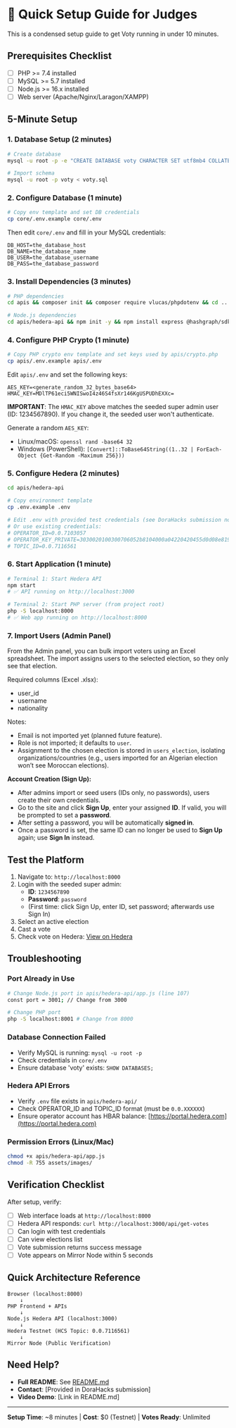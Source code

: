 # 🚀 Quick Setup Guide for Judges

This is a condensed setup guide to get Voty running in under 10 minutes.

## Prerequisites Checklist

- [ ] PHP >= 7.4 installed
- [ ] MySQL >= 5.7 installed
- [ ] Node.js >= 16.x installed
- [ ] Web server (Apache/Nginx/Laragon/XAMPP)

## 5-Minute Setup

### 1. Database Setup (2 minutes)

```bash
# Create database
mysql -u root -p -e "CREATE DATABASE voty CHARACTER SET utf8mb4 COLLATE utf8mb4_unicode_ci;"

# Import schema
mysql -u root -p voty < voty.sql
```

### 2. Configure Database (1 minute)

```bash
# Copy env template and set DB credentials
cp core/.env.example core/.env
```

Then edit `core/.env` and fill in your MySQL credentials:

```env
DB_HOST=the_database_host
DB_NAME=the_database_name
DB_USER=the_database_username
DB_PASS=the_database_password
```

### 3. Install Dependencies (3 minutes)

```bash
# PHP dependencies
cd apis && composer init && composer require vlucas/phpdotenv && cd ..

# Node.js dependencies
cd apis/hedera-api && npm init -y && npm install express @hashgraph/sdk dotenv axios body-parser && cd ../..
```

### 4. Configure PHP Crypto (1 minute)

```bash
# Copy PHP crypto env template and set keys used by apis/crypto.php
cp apis/.env.example apis/.env
```

Edit `apis/.env` and set the following keys:

```env
AES_KEY=<generate_random_32_bytes_base64>
HMAC_KEY=MDlTP61eci5WNISwoI4z46S4fsXr146KgUSPUDhEXXc=
```

**IMPORTANT**: The `HMAC_KEY` above matches the seeded super admin user (ID: 1234567890). If you change it, the seeded user won't authenticate.

Generate a random `AES_KEY`:
- Linux/macOS: `openssl rand -base64 32`
- Windows (PowerShell): `[Convert]::ToBase64String((1..32 | ForEach-Object {Get-Random -Maximum 256}))`

### 5. Configure Hedera (2 minutes)

```bash
cd apis/hedera-api

# Copy environment template
cp .env.example .env

# Edit .env with provided test credentials (see DoraHacks submission notes)
# Or use existing credentials:
# OPERATOR_ID=0.0.7103057
# OPERATOR_KEY_PRIVATE=3030020100300706052b8104000a04220420455d0d08e819e71b576a74a54bb7bae9727f1ab768fb12ce00f54946dda193c3
# TOPIC_ID=0.0.7116561
```

### 6. Start Application (1 minute)

```bash
# Terminal 1: Start Hedera API
npm start
# ✅ API running on http://localhost:3000

# Terminal 2: Start PHP server (from project root)
php -S localhost:8000
# ✅ Web app running on http://localhost:8000
```

### 7. Import Users (Admin Panel)

From the Admin panel, you can bulk import voters using an Excel spreadsheet. The import assigns users to the selected election, so they only see that election.

Required columns (Excel .xlsx):
- user_id
- username
- nationality

Notes:
- Email is not imported yet (planned future feature).
- Role is not imported; it defaults to `user`.
- Assignment to the chosen election is stored in `users_election`, isolating organizations/countries (e.g., users imported for an Algerian election won’t see Moroccan elections).

**Account Creation (Sign Up):**
- After admins import or seed users (IDs only, no passwords), users create their own credentials.
- Go to the site and click **Sign Up**, enter your assigned **ID**. If valid, you will be prompted to set a **password**.
- After setting a password, you will be automatically **signed in**.
- Once a password is set, the same ID can no longer be used to **Sign Up** again; use **Sign In** instead.

## Test the Platform

1. Navigate to: `http://localhost:8000`
2. Login with the seeded super admin:
   - **ID**: `1234567890`
   - **Password**: `password`
   - (First time: click Sign Up, enter ID, set password; afterwards use Sign In)
3. Select an active election
4. Cast a vote
5. Check vote on Hedera: [View on Hedera](https://testnet.mirrornode.hedera.com/api/v1/topics/0.0.7116561/messages)

## Troubleshooting

### Port Already in Use
```bash
# Change Node.js port in apis/hedera-api/app.js (line 107)
const port = 3001; // Change from 3000

# Change PHP port
php -S localhost:8001 # Change from 8000
```

### Database Connection Failed
- Verify MySQL is running: `mysql -u root -p`
- Check credentials in `core/.env`
- Ensure database 'voty' exists: `SHOW DATABASES;`

### Hedera API Errors
- Verify `.env` file exists in `apis/hedera-api/`
- Check OPERATOR_ID and TOPIC_ID format (must be `0.0.XXXXXX`)
- Ensure operator account has HBAR balance: [https://portal.hedera.com](https://portal.hedera.com)

### Permission Errors (Linux/Mac)
```bash
chmod +x apis/hedera-api/app.js
chmod -R 755 assets/images/
```

## Verification Checklist

After setup, verify:

- [ ] Web interface loads at `http://localhost:8000`
- [ ] Hedera API responds: `curl http://localhost:3000/api/get-votes`
- [ ] Can login with test credentials
- [ ] Can view elections list
- [ ] Vote submission returns success message
- [ ] Vote appears on Mirror Node within 5 seconds

## Quick Architecture Reference

```
Browser (localhost:8000)
    ↓
PHP Frontend + APIs
    ↓
Node.js Hedera API (localhost:3000)
    ↓
Hedera Testnet (HCS Topic: 0.0.7116561)
    ↓
Mirror Node (Public Verification)
```

## Need Help?

- **Full README**: See [README.md](README.md)
- **Contact**: [Provided in DoraHacks submission]
- **Video Demo**: [Link in README.md]

---

**Setup Time**: ~8 minutes | **Cost**: $0 (Testnet) | **Votes Ready**: Unlimited
